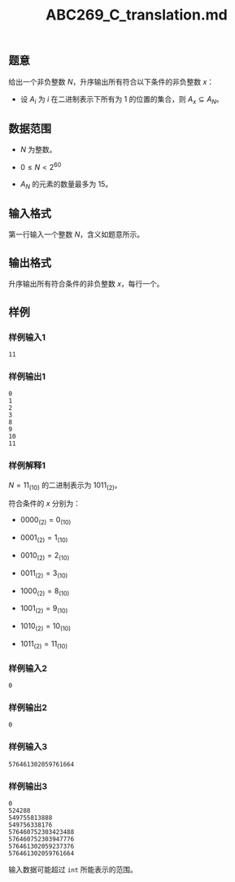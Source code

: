 ﻿---
title: "ABC269_C_translation.md"
tags: []
author: ""
created: ""
---

## 题意

给出一个非负整数 $N$，升序输出所有符合以下条件的非负整数 $x$：

- 设 $A_i$ 为 $i$ 在二进制表示下所有为 $1$ 的位置的集合，则 $A_x \subseteq A_N$。

## 数据范围

- $N$ 为整数。

- $0 \leq N < 2^{60}$

- $A_N$ 的元素的数量最多为 $15$。

## 输入格式

第一行输入一个整数 $N$，含义如题意所示。

## 输出格式

升序输出所有符合条件的非负整数 $x$，每行一个。

## 样例

### 样例输入1

```
11
```

### 样例输出1

```
0
1
2
3
8
9
10
11
```

### 样例解释1

$N=11_{(10)}$ 的二进制表示为 $1011_{(2)}$。

符合条件的 $x$ 分别为：

- $0000_{(2)}=0_{(10)}$

- $0001_{(2)}=1_{(10)}$

- $0010_{(2)}=2_{(10)}$

- $0011_{(2)}=3_{(10)}$

- $1000_{(2)}=8_{(10)}$

- $1001_{(2)}=9_{(10)}$

- $1010_{(2)}=10_{(10)}$

- $1011_{(2)}=11_{(10)}$

### 样例输入2

```
0
```

### 样例输出2

```
0
```

### 样例输入3

```
576461302059761664
```

### 样例输出3

```
0
524288
549755813888
549756338176
576460752303423488
576460752303947776
576461302059237376
576461302059761664
```

输入数据可能超过 `int` 所能表示的范围。

